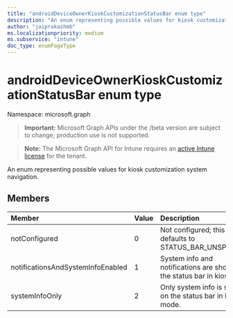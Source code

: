 ```yaml
---
title: "androidDeviceOwnerKioskCustomizationStatusBar enum type"
description: "An enum representing possible values for kiosk customization system navigation."
author: "jaiprakashmb"
ms.localizationpriority: medium
ms.subservice: "intune"
doc_type: enumPageType
---
```


# androidDeviceOwnerKioskCustomizationStatusBar enum type

Namespace: microsoft.graph
> **Important:** Microsoft Graph APIs under the /beta version are subject to change; production use is not supported.

> **Note:** The Microsoft Graph API for Intune requires an [active Intune license](https://go.microsoft.com/fwlink/?linkid=839381) for the tenant.


An enum representing possible values for kiosk customization system navigation.

## Members
|Member|Value|Description|
|:---|:---|:---|
|notConfigured|0|Not configured; this value defaults to STATUS_BAR_UNSPECIFIED.|
|notificationsAndSystemInfoEnabled|1|System info and notifications are shown on the status bar in kiosk mode.|
|systemInfoOnly|2|Only system info is shown on the status bar in kiosk mode.|
